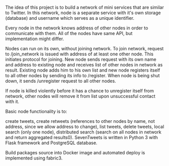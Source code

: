 The idea of this project is to build a network of mini services that are similar to Twitter. In this network, node is a separate service with it's own storage (database) and username which serves as a unique identifier.

Every node in the network knows address of other nodes in order to communicate with them. All of the nodes have same API, but implementation might differ.

Nodes can run on its own, without joining network. To join network, request to /join_network is issued with address of at least one other node. This initiates protocol for joining. New node sends request with its own name and address to existing node and receives list of other nodes in network as result. Existing node adds him to his own list and new node registers itself to all other nodes by sending its info to /register. When node is being shut down, it sends /unregister request to all other nodes.

If node is killed violently before it has a chance to unregister itself from network, other nodes will remove it from list upon unsuccessful contact with it.

Basic node functionality is to:

create tweets,
create retweets (references to other nodes by name, not address, since we allow address to change),
list tweets,
delete tweets,
local search (only one node),
distributed search (search on all nodes in network and return aggregated results0).
SevenTweets is written in Python 3 with Flask framework and PostgreSQL database.

Build packages source into Docker image and automated deploy is implemented using fabric3.
